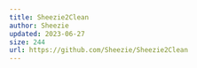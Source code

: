 ```yaml
---
title: Sheezie2Clean
author: Sheezie
updated: 2023-06-27
size: 244
url: https://github.com/Sheezie/Sheezie2Clean
---
```

